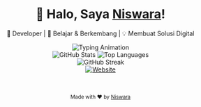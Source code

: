 <!-- README.md -->

<div align="center">
  <h1>👋 Halo, Saya <strong><a href="https://github.com/Nizwara">Niswara</a></strong>!</h1>
  <p>🚀 Developer | 🌱 Belajar & Berkembang | 💡 Membuat Solusi Digital</p>
  
  <img src="https://readme-typing-svg.demolab.com?font=Fira+Code&weight=600&size=35&duration=4000&pause=1000&color=00FF88&center=true&vCenter=true&width=800&height=70&lines=Selamat+Datang+di+Profil+Saya;Belajar+Setiap+Hari;Saya+seorang+newbie+yang+semangat+belajar!" alt="Typing Animation" />

  <br>

  <!-- GitHub Stats -->
  <img src="https://github-readme-stats.vercel.app/api?username=Nizwara&show_icons=true&theme=radical&hide_border=false&count_private=true&include_all_commits=true" alt="GitHub Stats" />
  
  <img src="https://github-readme-stats.vercel.app/api/top-langs/?username=Nizwara&layout=compact&theme=radical&hide_border=false&langs_count=8" alt="Top Languages" />

  <br>

  <!-- GitHub Streak -->
  <img src="https://github-readme-streak-stats.herokuapp.com/?user=Nizwara&theme=radical&hide_border=false" alt="GitHub Streak" />

  <br>

  <!-- Website Link -->
  <a href="https://nizwara.biz.id" target="_blank">
    <img src="https://img.shields.io/badge/Website-nizwara.biz.id-FF5722?style=for-the-badge&logo=google-chrome&logoColor=white" alt="Website" />
  </a>

  <br><br>
  <sub>Made with ❤️ by <a href="https://github.com/Nizwara">Niswara</a></sub>
</div>
